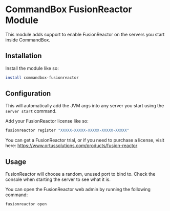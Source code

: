 ﻿# CommandBox FusionReactor Module

This module adds support to enable FusionReactor on the servers you start inside CommandBox.  

## Installation

Install the module like so:

```bash
install commandbox-fusionreactor
```

## Configuration

This will automatically add the JVM args into any server you start using the `server start` command.

Add your FusionReactor license like so:

```bash
fusionreactor register "XXXXX-XXXXX-XXXXX-XXXXX-XXXXX"
```

You can get a FusionReactor trial, or if you need to purchase a license, visit here:
https://www.ortussolutions.com/products/fusion-reactor

## Usage

FusionReactor will choose a random, unused port to bind to.  Check the console when starting the server to see what it is.

You can open the FusionReactor web admin by running the following command:

```bash
fusionreactor open
```
